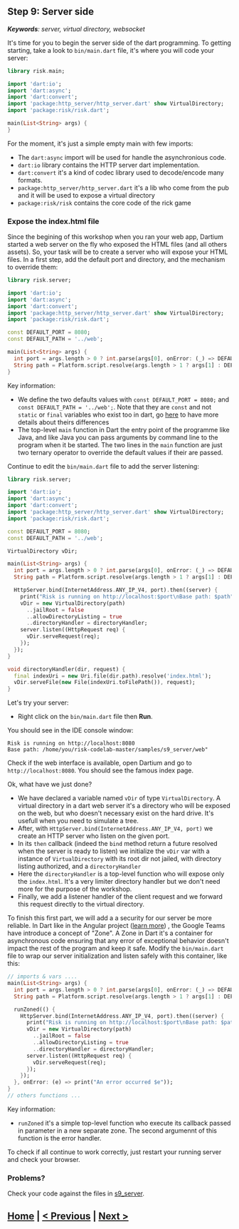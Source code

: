 ## Step 9: Server side

_**Keywords**: server, virtual directory, websocket_


It's time for you to begin the server side of the dart programming. To getting starting, take a look to `bin/main.dart` file, it's where you will code your server:

```Dart
library risk.main;

import 'dart:io';
import 'dart:async';
import 'dart:convert';
import 'package:http_server/http_server.dart' show VirtualDirectory;
import 'package:risk/risk.dart';

main(List<String> args) {
}
```

For the moment, it's just a simple empty main with few imports:
 * The `dart:async` import will be used for handle the asynchronious code.
 * `dart:io` library contains the HTTP server dart implementation.
 * `dart:convert` it's a kind of codec library used to decode/encode many formats.
 * `package:http_server/http_server.dart` it's a lib who come from the pub and it will be used to expose a virtual directory
 * `package:risk/risk` contains the core code of the rick game
 
### Expose the index.html file

Since the begining of this workshop when you ran your web app, Dartium started a web server on the fly who exposed the HTML files (and all others assets). So, your task will be to create a server who will expose your HTML files. In a first step, add the default port and directory, and the mechanism to override them:

```Dart
library risk.server;

import 'dart:io';
import 'dart:async';
import 'dart:convert';
import 'package:http_server/http_server.dart' show VirtualDirectory;
import 'package:risk/risk.dart';

const DEFAULT_PORT = 8080;
const DEFAULT_PATH = '../web';

main(List<String> args) {
  int port = args.length > 0 ? int.parse(args[0], onError: (_) => DEFAULT_PORT): DEFAULT_PORT;
  String path = Platform.script.resolve(args.length > 1 ? args[1] : DEFAULT_PATH).toFilePath();
}
```

Key information:
 * We define the two defaults values with `const DEFAULT_PORT = 8080;` and `const DEFAULT_PATH = '../web';`. Note that they are `const` and not `static` or `final` variables who exist too in dart, go [here](http://news.dartlang.org/2012/06/const-static-final-oh-my.html) to have more details about theirs differences
 * The top-level `main` function in Dart the entry point of the programme like Java, and like Java you can pass arguments by command line to the program when it be started. The two lines in the `main` function are just two ternary operator to override the default values if their are passed.
 
Continue to edit the `bin/main.dart` file to add the server listening:

```Dart
library risk.server;

import 'dart:io';
import 'dart:async';
import 'dart:convert';
import 'package:http_server/http_server.dart' show VirtualDirectory;
import 'package:risk/risk.dart';

const DEFAULT_PORT = 8080;
const DEFAULT_PATH = '../web';

VirtualDirectory vDir;

main(List<String> args) {
  int port = args.length > 0 ? int.parse(args[0], onError: (_) => DEFAULT_PORT): DEFAULT_PORT;
  String path = Platform.script.resolve(args.length > 1 ? args[1] : DEFAULT_PATH).toFilePath();

  HttpServer.bind(InternetAddress.ANY_IP_V4, port).then((server) {
    print("Risk is running on http://localhost:$port\nBase path: $path");
    vDir = new VirtualDirectory(path)
      ..jailRoot = false
      ..allowDirectoryListing = true
      ..directoryHandler = directoryHandler;
    server.listen((HttpRequest req) {
      vDir.serveRequest(req);
    });
  });
}

void directoryHandler(dir, request) {
  final indexUri = new Uri.file(dir.path).resolve('index.html');
  vDir.serveFile(new File(indexUri.toFilePath()), request);
}
```

Let's try your server:
 * Right click on the `bin/main.dart` file then **Run**.

You should see in the IDE console window:
```
Risk is running on http://localhost:8080
Base path: /home/you/risk-codelab-master/samples/s9_server/web"
```

Check if the web interface is available, open Dartium and go to `http://localhost:8080`. You should see the famous index page.

Ok, what have we just done?
 * We have declared a variable named `vDir` of type `VirtualDirectory`. A virtual directory in a dart web server it's a directory who will be exposed on the web, but who doesn't necessary exist on the hard drive. It's usefull when you need to simulate a tree.
 * After, with `HttpServer.bind(InternetAddress.ANY_IP_V4, port)` we create an HTTP server who listen on the given port.
 * In its `then` callback (indeed the `bind` method return a future resolved when the server is ready to listen) we initialize the `vDir` var with a instance of `VirtualDirectory` with its root dir not jailed, with directory listing authorized, and a `directoryHandler`
 * Here the `directoryHandler` is a top-level function who will expose only the `index.html`. It's a very limiter directory handler but we don't need more for the purpose of the workshop.
 * Finally, we add a listener handler of the client request and we forward this request directly to the virtual directory.
 
 
To finish this first part, we will add a a security for our server be more reliable. In Dart like in the Angular project ([learn more](https://github.com/btford/zone.js/)) , the Google Teams have introduce a concept of "Zone".
A Zone in Dart it's a container for asynchronous code ensuring that any error of exceptional behavior doesn't impact the rest of the program and keep it safe. Modify the `bin/main.dart` file to wrap our server initialization and listen safely with this container, like this:

```Dart
// imports & vars ....
main(List<String> args) {
  int port = args.length > 0 ? int.parse(args[0], onError: (_) => DEFAULT_PORT): DEFAULT_PORT;
  String path = Platform.script.resolve(args.length > 1 ? args[1] : DEFAULT_PATH).toFilePath();

  runZoned(() {
    HttpServer.bind(InternetAddress.ANY_IP_V4, port).then((server) {
      print("Risk is running on http://localhost:$port\nBase path: $path");
      vDir = new VirtualDirectory(path)
        ..jailRoot = false
        ..allowDirectoryListing = true
        ..directoryHandler = directoryHandler;
      server.listen((HttpRequest req) {
        vDir.serveRequest(req);
      });
    });
  }, onError: (e) => print("An error occurred $e"));
}
// others functions ...
```

Key information:
 * `runZoned` it's a simple top-level function who execute its callback passed in parameter in a new separate zone. The second argumennt of this function is the error handler.

To check if all continue to work correctly, just restart your running server and check your browser.

### Problems?
Check your code against the files in [s9_server](../samples/s9_server).

## [Home](../README.md#code-lab-polymerdart) | [< Previous](step-8.md#step-8-event-serialization) | [Next >](step-10.md#step-10-put-it-all-together)
